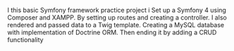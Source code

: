 

I this basic Symfony framework practice project i Set up a Symfony 4 using Composer and XAMPP.
By setting up routes and creating a controller. I also rendered and passed data to a Twig template.
Creating a MySQL database with implementation of Doctrine ORM.
Then ending it by adding a CRUD functionality
